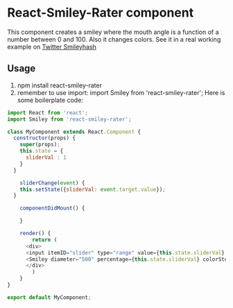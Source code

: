 # React-Smiley-Rater component

This component creates a smiley where the mouth angle is a function of a
number between 0 and 100. Also it changes colors. See it in a real working example on
[Twitter Smileyhash](http://smileyhash.perandersen.no)

## Usage

1. npm install react-smiley-rater
2. remember to use import: import Smiley from 'react-smiley-rater';
Here is some boilerplate code:

```JavaScript
import React from 'react';
import Smiley from 'react-smiley-rater';

class MyComponent extends React.Component {
  constructor(props) {
    super(props);
    this.state = {
      sliderVal : 1
    }
  }

    sliderChange(event) {
    this.setState({sliderVal: event.target.value});
  }

    componentDidMount() {

    }

    render() {
        return (
      <div>
      <input itemID="slider" type="range" value={this.state.sliderVal} min="0" max="100" step="1" onChange={this.sliderChange.bind(this)} />
      <Smiley diameter="500" percentage={this.state.sliderVal} colorStops={["#b30000", "#00e600", "#4286f4", "#d91ae0"]}/>
      </div>
        )
    }
}

export default MyComponent;
```